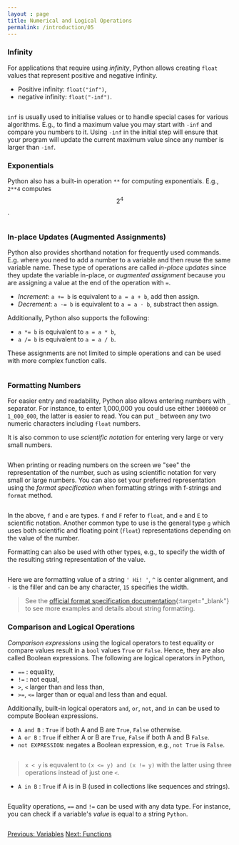 ```yaml
---
layout : page
title: Numerical and Logical Operations 
permalink: /introduction/05
---
```


<script src="https://cdn.mathjax.org/mathjax/latest/MathJax.js?config=TeX-AMS-MML_HTMLorMML" type="text/javascript">
</script>

### Infinity

For applications that require using *infinity*, Python allows creating `float`
values that represent positive and negative infinity.

- Positive infinity: `float("inf")`,
- negative infinity: `float("-inf")`.

<div class="language-python highlighter-rouge">
<pre class="highlight"><script type="py-editor" worker>
print(float("inf"))
</script></pre></div>

`inf` is usually used to initialise values or to handle special cases for
various algorithms. E.g., to find a maximum value you may start with `-inf`
and compare you numbers to it. Using `-inf` in the initial step will ensure
that your program will update the current maximum value since any number
is larger than `-inf`.

### Exponentials

Python also has a built-in operation `**` for computing exponentials. E.g.,
`2**4` computes $$2^4$$.

<div class="language-python highlighter-rouge">
<pre class="highlight"><script type="py-editor" worker>
print(2**4)
</script></pre></div>

### In-place Updates (Augmented Assignments)

Python also provides shorthand notation for frequently used commands. E.g. where
you need to add a number to a variable and then reuse the same variable name.
These type of operations are called *in-place updates* since they update the
variable in-place, or *augmented assignment* because you are assigning a value
at the end of the operation with `=`.

- *Increment*: `a += b` is equivalent to `a = a + b`, add then assign.
- *Decrement*: `a -= b` is equivalent to `a = a - b`, substract then assign.

Additionally, Python also supports the following:

- `a *= b` is equivalent to `a = a * b`,
- `a /= b` is equivalent to `a = a / b`.

These assignments are not limited to simple operations and can be used with more
complex function calls.

<div class="language-python highlighter-rouge">
<pre class="highlight"><script type="py-editor" worker>
x = 1
print(x)

x += (x + 1)**3
'''
Equivalent to
   temp_val = (x + 1)**3
   x = x + temp_val
'''
print(x)

x /= 2
print(x)
</script></pre></div>

### Formatting Numbers

For easier entry and readability, Python also allows entering numbers with
`_` separator. For instance, to enter 1,000,000 you could use either
`1000000` or `1_000_000`, the latter is easier to read. You can put `_` between
any two numeric characters including `float` numbers.

It is also common to use *scientific notation* for entering very large or
very small numbers.

<div class="language-python highlighter-rouge">
<pre class="highlight"><script type="py-editor" worker>
large = 1_000_000_000
print(f"large = {large}")

small = 1 / large
print(f"small = {small}") # automatically uses sci notation
</script></pre></div>

When printing or reading numbers on the screen we "see" the representation of
the number, such as using scientific notation for very small or large numbers.
You can also set your preferred representation using the *format specification*
when formatting strings with f-strings and `format` method.

<div class="language-python highlighter-rouge">
<pre class="highlight"><script type="py-editor" worker>
large = 1_000_000_000
print(f"large = {large :1.2e}")

small = 1 / large
print(f"small = {small :.9f}")

print(f"small = {small :18.12f}")
print( "small = " + format(small, "018.12f"))
</script></pre></div>

In the above, `f` and `e` are types. `f` and `F` refer to `float`, and `e` and `E` to
scientific notation. Another common type to use is the general type `g` which
uses both scientific and floating point (`float`) representations depending on
the value of the number.

Formatting can also be used with other types, e.g., to specify the width of
the resulting string representation of the value.

<div class="language-python highlighter-rouge">
<pre class="highlight"><script type="py-editor" worker>
print(f"{' Hi! ':-^15}")
</script></pre></div>

Here we are formatting value of a string `' Hi! '`, `^` is center alignment, and
`-` is the filler and can be any character, `15` specifies the width.

> See the
[official format specification documentation](https://docs.python.org/3/library/string.html#format-specification-mini-language){:target="_blank"}
to see more examples and details about string formatting.

### Comparison and Logical Operations

*Comparison expressions* using the logical operators to test equality or compare
values result in a `bool` values `True` or `False`. Hence, they are also called
Boolean expressions. The following are logical operators in Python,

- `==` : equality,
- `!=` : not equal,
- `>`, `<` larger than and less than,
- `>=`, `<=` larger than or equal and less than and equal.

Additionally, built-in logical operators `and`, `or`, `not`, and `in` can be
used to compute Boolean expressions.

- `A and B` : `True` if both A and B are `True`, `False` otherwise.
- `A or B` : `True` if either A or B are `True`, `False` if both A and B `False`.
- `not EXPRESSION`: negates a Boolean expression, e.g., `not True` is `False`.

<div class="language-python highlighter-rouge">
<pre class="highlight"><script type="py-editor" worker>
x, y = 21, 42
print(x == y)
print(x < y)
print((x <= y) and (x != y))
</script></pre></div>

> `x < y` is equvalent to  `(x <= y) and (x != y)` with the latter using three
operations instead of just one `<`.

- `A in B` : `True` if A is in B (used in collections like sequences and
strings).

<div class="language-python highlighter-rouge">
<pre class="highlight"><script type="py-editor" worker>
team_contains = "I" in "Team"
print(team_contains)
</script></pre></div>

Equality operations, `==` and `!=` can be used with any data type. For instance,
you can check if a variable's *value* is equal to a string `Python`.

<div class="language-python highlighter-rouge">
<pre class="highlight"><script type="py-editor" worker>
x = "Python"
y = "P" + "y" + "t" + "h" + "o" + "n"
print(x == y)
print(x == 42)
print(x == "abcdef")
</script></pre></div>

<div class="prevnextlinks">
    <a id="previous" href="04">Previous: Variables</a>
    <a id="next" href="06">Next: Functions</a>
</div>
<script src="{{ '/assets/js/navigation.js' | relative_url }}" defer></script>
